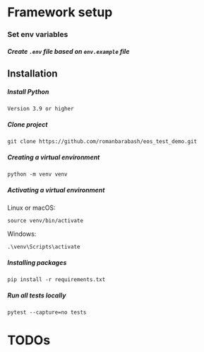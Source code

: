 # Framework setup

### Set env variables
##### Create `.env` file based on `env.example` file

## Installation
##### Install Python
```
Version 3.9 or higher
```
##### Clone project
```
git clone https://github.com/romanbarabash/eos_test_demo.git
```
##### Creating a virtual environment
```
python -m venv venv
```
##### Activating a virtual environment  
Linux or macOS:
```
source venv/bin/activate
```
Windows:
```
.\venv\Scripts\activate
```
##### Installing packages
```
pip install -r requirements.txt
```

##### Run all tests locally

```
pytest --capture=no tests
```

# TODOs





